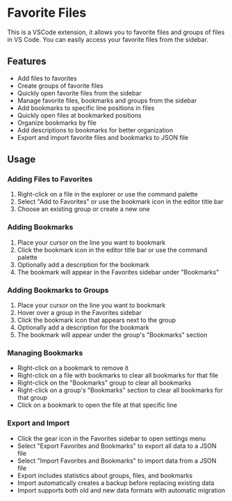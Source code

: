 # Favorite Files

This is a VSCode extension, it allows you to favorite files and groups of files in VS Code. You can easily access your favorite files from the sidebar.

## Features

*   Add files to favorites
*   Create groups of favorite files
*   Quickly open favorite files from the sidebar
*   Manage favorite files, bookmarks and groups from the sidebar
*   Add bookmarks to specific line positions in files
*   Quickly open files at bookmarked positions
*   Organize bookmarks by file
*   Add descriptions to bookmarks for better organization
* Export and import favorite files and bookmarks to JSON file

## Usage

### Adding Files to Favorites
1. Right-click on a file in the explorer or use the command palette
2. Select "Add to Favorites" or use the bookmark icon in the editor title bar
3. Choose an existing group or create a new one

### Adding Bookmarks
1. Place your cursor on the line you want to bookmark
2. Click the bookmark icon in the editor title bar or use the command palette
3. Optionally add a description for the bookmark
4. The bookmark will appear in the Favorites sidebar under "Bookmarks"

### Adding Bookmarks to Groups
1. Place your cursor on the line you want to bookmark
2. Hover over a group in the Favorites sidebar
3. Click the bookmark icon that appears next to the group
4. Optionally add a description for the bookmark
5. The bookmark will appear under the group's "Bookmarks" section

### Managing Bookmarks
- Right-click on a bookmark to remove it
- Right-click on a file with bookmarks to clear all bookmarks for that file
- Right-click on the "Bookmarks" group to clear all bookmarks
- Right-click on a group's "Bookmarks" section to clear all bookmarks for that group
- Click on a bookmark to open the file at that specific line

### Export and Import
- Click the gear icon in the Favorites sidebar to open settings menu
- Select "Export Favorites and Bookmarks" to export all data to a JSON file
- Select "Import Favorites and Bookmarks" to import data from a JSON file
- Export includes statistics about groups, files, and bookmarks
- Import automatically creates a backup before replacing existing data
- Import supports both old and new data formats with automatic migration